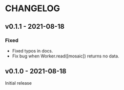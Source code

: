# CHANGELOG

## v0.1.1 - 2021-08-18

### Fixed

- Fixed typos in docs.
- Fix bug when Worker.read([mosaic]) returns no data.

## v0.1.0 - 2021-08-18

Initial release
